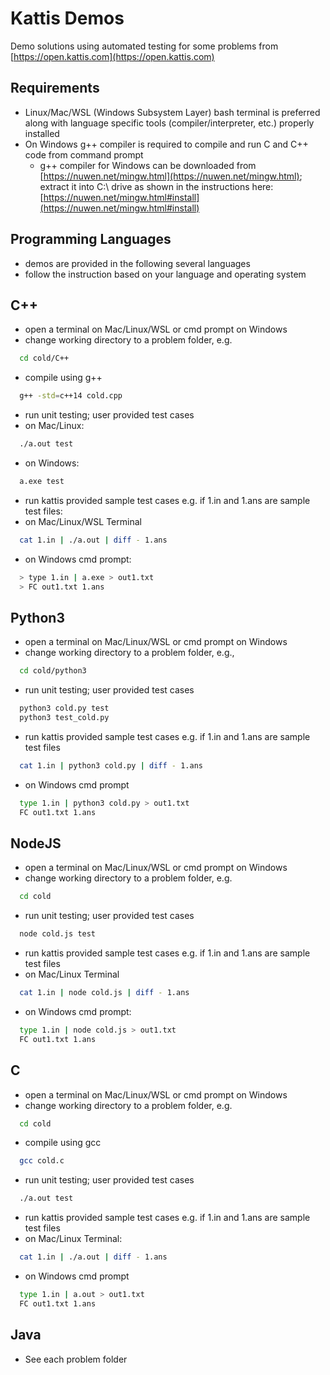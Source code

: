 # Kattis Demos

Demo solutions using automated testing for some problems from [https://open.kattis.com](https://open.kattis.com)

## Requirements

- Linux/Mac/WSL (Windows Subsystem Layer) bash terminal is preferred along with language specific tools (compiler/interpreter, etc.) properly installed
- On Windows g++ compiler is required to compile and run C and C++ code from command prompt
  - g++ compiler for Windows can be downloaded from [https://nuwen.net/mingw.html](https://nuwen.net/mingw.html); extract it into C:\ drive as shown in the instructions here: [https://nuwen.net/mingw.html#install](https://nuwen.net/mingw.html#install)

## Programming Languages

- demos are provided in the following several languages
- follow the instruction based on your language and operating system

## C++

- open a terminal on Mac/Linux/WSL or cmd prompt on Windows
- change working directory to a problem folder, e.g.

```bash
  cd cold/C++
```

- compile using g++

```bash
  g++ -std=c++14 cold.cpp
```

- run unit testing; user provided test cases
- on Mac/Linux:

```bash
  ./a.out test
```

- on Windows:

```bash
  a.exe test
```

- run kattis provided sample test cases e.g. if 1.in and 1.ans are sample test files:
- on Mac/Linux/WSL Terminal

```bash
  cat 1.in | ./a.out | diff - 1.ans
```

- on Windows cmd prompt:

```bash
  > type 1.in | a.exe > out1.txt
  > FC out1.txt 1.ans
```

## Python3

- open a terminal on Mac/Linux/WSL or cmd prompt on Windows
- change working directory to a problem folder, e.g.,

```bash
  cd cold/python3
```

- run unit testing; user provided test cases

```bash
  python3 cold.py test
  python3 test_cold.py
```

- run kattis provided sample test cases e.g. if 1.in and 1.ans are sample test files

```bash
  cat 1.in | python3 cold.py | diff - 1.ans
```

- on Windows cmd prompt

```bash
  type 1.in | python3 cold.py > out1.txt
  FC out1.txt 1.ans
```

## NodeJS

- open a terminal on Mac/Linux/WSL or cmd prompt on Windows
- change working directory to a problem folder, e.g.

```bash
  cd cold
```

- run unit testing; user provided test cases

```bash
  node cold.js test
```

- run kattis provided sample test cases e.g. if 1.in and 1.ans are sample test files
- on Mac/Linux Terminal

```bash
  cat 1.in | node cold.js | diff - 1.ans
```

- on Windows cmd prompt:

```bash
  type 1.in | node cold.js > out1.txt
  FC out1.txt 1.ans
```

## C

- open a terminal on Mac/Linux/WSL or cmd prompt on Windows
- change working directory to a problem folder, e.g.

```bash
  cd cold
```

- compile using gcc

```bash
  gcc cold.c
```

- run unit testing; user provided test cases

```bash
  ./a.out test
```

- run kattis provided sample test cases e.g. if 1.in and 1.ans are sample test files
- on Mac/Linux Terminal:

```bash
  cat 1.in | ./a.out | diff - 1.ans
```

- on Windows cmd prompt

```bash
  type 1.in | a.out > out1.txt
  FC out1.txt 1.ans
```

## Java

- See each problem folder
